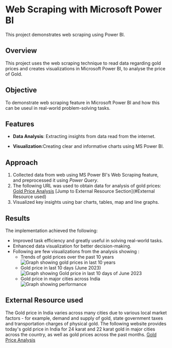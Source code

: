 # Web Scraping with Microsoft Power BI
This project demonstrates web scraping using Power BI.
<br>
## Overview 
This project uses the web scraping technique to read data regarding gold prices and creates visualizations in Microsoft Power BI, to analyse the price of Gold.

## Objective
To demonstrate web scraping feature in Microsoft Power BI and how this can be useul in real-world problem-solving tasks.

## Features
- **Data Analysis**: Extracting insights from data read from the internet.

- **Visualization**:Creating clear and informative charts using MS Power BI.

## Approach
1. Collected data from web using MS Power BI's Web Scraping feature, and preprocessed it using *Power Query*.
2. The following URL was used to obtain data for analysis of gold prices: [Gold Price Analysis](https://www.goldpriceindia.com) [Jump to External Resource Section](#External Resource used)
3. Visualized key insights using bar charts, tables, map and line graphs.

## Results
The implementation achieved the following:
- Improved task efficiency and greatly useful in solving real-world tasks.
- Enhanced data visualization for better decision-making.
- Following are few visualizations from the analysis showing :
  - Trends of gold prices over the past 10 years
    ![Graph showing gold prices in last 10 years](images/Gold_PerformanceChart1.png)
  - Gold price in last 10 days (June 2023)
    ![Graph showing Gold price in last 10 days of June 2023](images/Gold_PerformanceChart2.png)
  - Gold price in major cities across India
    ![Graph showing performance](images/Gold_PerformanceChart3.png)

## External Resource used
The Gold price in India varies across many cities due to various local market factors - for example, demand and supply of gold, state government taxes and transportation charges of physical gold. The following website provides today's gold price in India for 24 karat and 22 karat gold in major cities across the country, as well as gold prices across the past months. 
[Gold Price Analysis](https://www.goldpriceindia.com)
